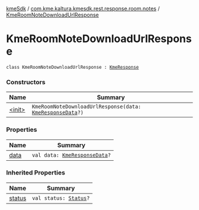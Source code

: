 [kmeSdk](../../index.md) / [com.kme.kaltura.kmesdk.rest.response.room.notes](../index.md) / [KmeRoomNoteDownloadUrlResponse](./index.md)

# KmeRoomNoteDownloadUrlResponse

`class KmeRoomNoteDownloadUrlResponse : `[`KmeResponse`](../../com.kme.kaltura.kmesdk.rest.response/-kme-response/index.md)

### Constructors

| Name | Summary |
|---|---|
| [&lt;init&gt;](-init-.md) | `KmeRoomNoteDownloadUrlResponse(data: `[`KmeResponseData`](../../com.kme.kaltura.kmesdk.rest.response/-kme-response-data/index.md)`?)` |

### Properties

| Name | Summary |
|---|---|
| [data](data.md) | `val data: `[`KmeResponseData`](../../com.kme.kaltura.kmesdk.rest.response/-kme-response-data/index.md)`?` |

### Inherited Properties

| Name | Summary |
|---|---|
| [status](../../com.kme.kaltura.kmesdk.rest.response/-kme-response/status.md) | `val status: `[`Status`](../../com.kme.kaltura.kmesdk.rest.response/-kme-response/-status/index.md)`?` |
